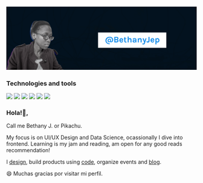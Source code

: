 

<!--
**BethanyJep/BethanyJep** is a ✨ _special_ ✨ repository because its `README.md` (this file) appears on your GitHub profile.
[![Bethany's github stats](https://github-readme-stats.vercel.app/api?username=bethanyjep)](https://github.com/anuraghazra/github-readme-stats)
[![Top Langs](https://github-readme-stats.vercel.app/api/top-langs/?username=BethanyJep)](https://github.com/anuraghazra/github-readme-stats)
Here are some ideas to get you started:
-->
[![Header](https://github.com/BethanyJep/100DaysOfDesign/blob/master/github-header-final.png "Header")](https://bethanyjep.live/)

### Technologies and tools
![](https://img.shields.io/badge/Code-Python-informational?style=flat&logo=<LOGO_NAME>&logoColor=white&color=2bbc8a)
![](https://img.shields.io/badge/Code-JavaScript-informational?style=flat&logo=<LOGO_NAME>&logoColor=white&color=2bbc8a)
![](https://img.shields.io/badge/Editor-VSCode-informational?style=flat&logo=<LOGO_NAME>&logoColor=white&color=2bbc8a)
![](https://img.shields.io/badge/CLoud-Azure-informational?style=flat&logo=<LOGO_NAME>&logoColor=white&color=2bbc8a)
![](https://img.shields.io/badge/Design-Figma-informational?style=flat&logo=<LOGO_NAME>&logoColor=white&color=2bbc8a)
![](https://img.shields.io/badge/Design-Photoshop-informational?style=flat&logo=<LOGO_NAME>&logoColor=white&color=2bbc8a)

### Hola!👋, 
Call me Bethany J. or Pikachu. 

My focus is on UI/UX Design and Data Science, ocassionally I dive into frontend. Learning is my jam and reading, am open for any good reads recommendation!

I [design](https://www.behance.net/BethanyJep), build products using [code](https://github.com/BethanyJep), organize events and [blog](https://bethanyjep.live/). 


😄 Muchas gracias por visitar mi perfil. 







